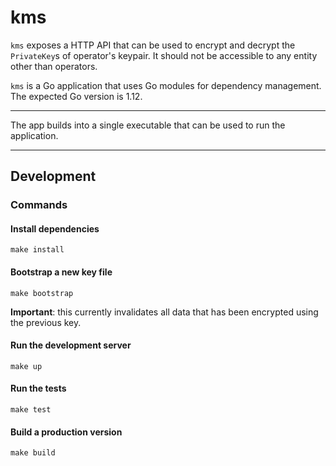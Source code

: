 # kms

`kms` exposes a HTTP API that can be used to encrypt and decrypt the `PrivateKey`s of operator's keypair. It should not be accessible to any entity other than operators.

`kms` is a Go application that uses Go modules for dependency management. The expected Go version is 1.12.

---

The app builds into a single executable that can be used to run the application.

---

## Development

### Commands

#### Install dependencies

```
make install
```

#### Bootstrap a new key file

```
make bootstrap
```

**Important**: this currently invalidates all data that has been encrypted using the previous key.

#### Run the development server

```
make up
```

#### Run the tests

```
make test
```

#### Build a production version

```
make build
```
